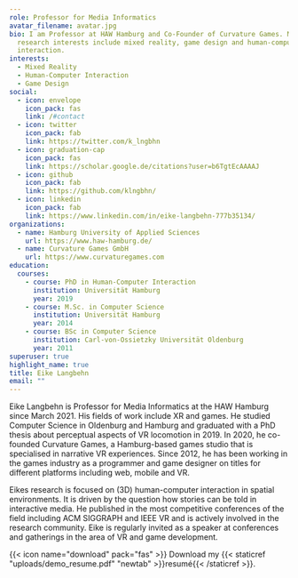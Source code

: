 ```yaml
---
role: Professor for Media Informatics
avatar_filename: avatar.jpg
bio: I am Professor at HAW Hamburg and Co-Founder of Curvature Games. My
  research interests include mixed reality, game design and human-computer
  interaction.
interests:
  - Mixed Reality
  - Human-Computer Interaction
  - Game Design
social:
  - icon: envelope
    icon_pack: fas
    link: /#contact
  - icon: twitter
    icon_pack: fab
    link: https://twitter.com/k_lngbhn
  - icon: graduation-cap
    icon_pack: fas
    link: https://scholar.google.de/citations?user=b6TgtEcAAAAJ
  - icon: github
    icon_pack: fab
    link: https://github.com/klngbhn/
  - icon: linkedin
    icon_pack: fab
    link: https://www.linkedin.com/in/eike-langbehn-777b35134/
organizations:
  - name: Hamburg University of Applied Sciences
    url: https://www.haw-hamburg.de/
  - name: Curvature Games GmbH
    url: https://www.curvaturegames.com
education:
  courses:
    - course: PhD in Human-Computer Interaction
      institution: Universität Hamburg
      year: 2019
    - course: M.Sc. in Computer Science
      institution: Universität Hamburg
      year: 2014
    - course: BSc in Computer Science
      institution: Carl-von-Ossietzky Universität Oldenburg
      year: 2011
superuser: true
highlight_name: true
title: Eike Langbehn
email: ""
---
```

Eike Langbehn is Professor for Media Informatics at the HAW Hamburg since March 2021. His fields of work include XR and games. He studied Computer Science in Oldenburg and Hamburg and graduated with a PhD thesis about perceptual aspects of VR locomotion in 2019. In 2020, he co-founded Curvature Games, a Hamburg-based games studio that is specialised in narrative VR experiences. Since 2012, he has been working in the games industry as a programmer and game designer on titles for different platforms including web, mobile and VR.

Eikes research is focused on (3D) human-computer interaction in spatial environments. It is driven by the question how stories can be told in interactive media. He published in the most competitive conferences of the field including ACM SIGGRAPH and IEEE VR and is actively involved in the research community. Eike is regularly invited as a speaker at conferences and gatherings in the area of VR and game development.

{{< icon name="download" pack="fas" >}} Download my {{< staticref "uploads/demo_resume.pdf" "newtab" >}}resumé{{< /staticref >}}.